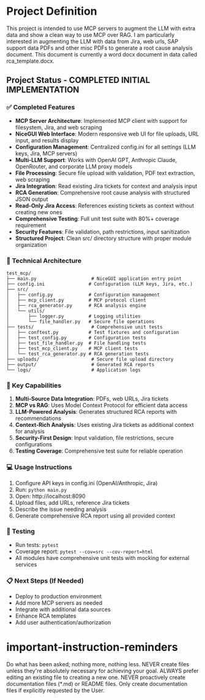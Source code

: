 # Project Definition
This project is intended to use MCP servers to augment the LLM with extra data and show a clean way to use MCP over RAG.
I am particularly interested in augmenting the LLM with data from Jira, web urls, SAP support data PDFs and other misc PDFs to generate a root cause analysis document.
This document is currently a word docx document in data called rca_template.docx.

## Project Status - COMPLETED INITIAL IMPLEMENTATION

### ✅ Completed Features
- **MCP Server Architecture**: Implemented MCP client with support for filesystem, Jira, and web scraping
- **NiceGUI Web Interface**: Modern responsive web UI for file uploads, URL input, and results display
- **Configuration Management**: Centralized config.ini for all settings (LLM keys, Jira, MCP servers)
- **Multi-LLM Support**: Works with OpenAI GPT, Anthropic Claude, OpenRouter, and corporate LLM proxy models
- **File Processing**: Secure file upload with validation, PDF text extraction, web scraping
- **Jira Integration**: Read existing Jira tickets for context and analysis input
- **RCA Generation**: Comprehensive root cause analysis with structured JSON output
- **Read-Only Jira Access**: References existing tickets as context without creating new ones
- **Comprehensive Testing**: Full unit test suite with 80%+ coverage requirement
- **Security Features**: File validation, path restrictions, input sanitization
- **Structured Project**: Clean src/ directory structure with proper module organization

### 🔧 Technical Architecture
```
test_mcp/
├── main.py                    # NiceGUI application entry point
├── config.ini                # Configuration (LLM keys, Jira, etc.)
├── src/
│   ├── config.py             # Configuration management
│   ├── mcp_client.py         # MCP protocol client
│   ├── rca_generator.py      # RCA analysis engine
│   └── utils/
│       ├── logger.py         # Logging utilities
│       └── file_handler.py   # Secure file operations
├── tests/                     # Comprehensive unit tests
│   ├── conftest.py           # Test fixtures and configuration
│   ├── test_config.py        # Configuration tests
│   ├── test_file_handler.py  # File handling tests
│   ├── test_mcp_client.py    # MCP client tests
│   └── test_rca_generator.py # RCA generation tests
├── uploads/                   # Secure file upload directory
├── output/                    # Generated RCA reports
└── logs/                      # Application logs
```

### 🚀 Key Capabilities
1. **Multi-Source Data Integration**: PDFs, web URLs, Jira tickets
2. **MCP vs RAG**: Uses Model Context Protocol for efficient data access
3. **LLM-Powered Analysis**: Generates structured RCA reports with recommendations
4. **Context-Rich Analysis**: Uses existing Jira tickets as additional context for analysis
5. **Security-First Design**: Input validation, file restrictions, secure configurations
6. **Testing Coverage**: Comprehensive test suite for reliable operation

### 💻 Usage Instructions
1. Configure API keys in config.ini (OpenAI/Anthropic, Jira)
2. Run: `python main.py`
3. Open: http://localhost:8090
4. Upload files, add URLs, reference Jira tickets
5. Describe the issue needing analysis
6. Generate comprehensive RCA report using all provided context

### 🧪 Testing
- Run tests: `pytest`
- Coverage report: `pytest --cov=src --cov-report=html`
- All modules have comprehensive unit tests with mocking for external services

### 📋 Next Steps (If Needed)
- Deploy to production environment
- Add more MCP servers as needed
- Integrate with additional data sources
- Enhance RCA templates
- Add user authentication/authorization

# important-instruction-reminders
Do what has been asked; nothing more, nothing less.
NEVER create files unless they're absolutely necessary for achieving your goal.
ALWAYS prefer editing an existing file to creating a new one.
NEVER proactively create documentation files (*.md) or README files. Only create documentation files if explicitly requested by the User.

